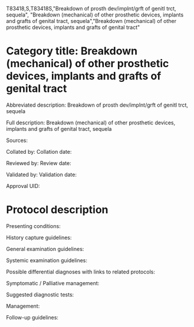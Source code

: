 T83418,S,T83418S,"Breakdown of prosth dev/implnt/grft of genitl trct, sequela", "Breakdown (mechanical) of other prosthetic devices, implants and grafts of genital tract, sequela","Breakdown (mechanical) of other prosthetic devices, implants and grafts of genital tract"
# Category title: Breakdown (mechanical) of other prosthetic devices, implants and grafts of genital tract

Abbreviated description: Breakdown of prosth dev/implnt/grft of genitl trct, sequela

Full description: Breakdown (mechanical) of other prosthetic devices, implants and grafts of genital tract, sequela

Sources:

Collated by:
Collation date:

Reviewed by:
Review date:

Validated by:
Validation date:

Approval UID:

# Protocol description

Presenting conditions:

History capture guidelines:

General examination guidelines:

Systemic examination guidelines:

Possible differential diagnoses with links to related protocols:

Symptomatic / Palliative management:

Suggested diagnostic tests:

Management:

Follow-up guidelines:

